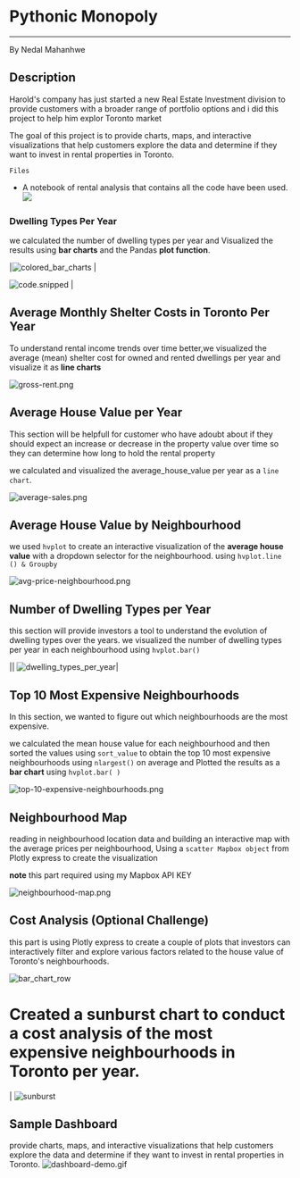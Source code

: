 # Pythonic Monopoly
-----------------------------------------
By Nedal Mahanhwe 






## Description 
 Harold's company has just started a new Real Estate Investment division to provide customers with a broader range of portfolio options and i did this project to help him explor Toronto market 
 
 
   The goal of this project  is to provide charts, maps, and interactive visualizations that help customers explore the data and determine if they want to invest in rental properties in Toronto.


   
   ` Files ` 
   
   *  A notebook of rental analysis that contains all the code have been used. ![](rental_analysis.ipynb)

   
   ### Dwelling Types Per Year 

 we calculated  the number of dwelling types per year and Visualized  the results using **bar charts**  and the Pandas **plot function**.
 
 
 
 |![colored_bar_charts](Images/colored_bar_charts.png) |

![code.snipped](Images/code.snipped.png) | 



## Average Monthly Shelter Costs in Toronto Per Year


To understand rental income trends over time better,we visualized the average (mean) shelter cost for owned and rented dwellings per year and visualize it as **line charts**

 ![gross-rent.png](Images/gross-rent.png)


## Average House Value per Year

This section will be helpfull for customer who have adoubt about if they  should expect an increase or decrease in the property value over time so they can determine how long to hold the rental property

 we calculated and visualized  the average_house_value per year as a ```line chart```.


![average-sales.png](Images/average-sales.png)








## Average House Value by Neighbourhood

we  used  ```hvplot```  to create an interactive visualization of the **average house value** with a dropdown selector for the neighbourhood.
using `hvplot.line () & Groupby`

  ![avg-price-neighbourhood.png](Images/avg-price-neighbourhood.png)


  




## Number of Dwelling Types per Year

this section will  provide investors a tool to understand the evolution of dwelling types over the years.
we  visualized the number of dwelling types per year in each neighbourhood using `hvplot.bar()`

||
![dwelling_types_per_year](Images/dwelling_types_per_year.png)|



## Top 10 Most Expensive Neighbourhoods
In this section, we wanted to figure out which neighbourhoods are the most expensive. 

we calculated the mean house value for each neighbourhood and then sorted the values using ``sort_value`` to obtain the top 10 most expensive neighbourhoods using `nlargest()`  on average and  Plotted  the results as a **bar chart** using `hvplot.bar( )`

![top-10-expensive-neighbourhoods.png](Images/top-10-expensive-neighbourhoods.png)













## Neighbourhood Map

 reading in neighbourhood location data and building  an interactive map with the average prices per neighbourhood, Using a `scatter Mapbox object` from Plotly express to create the visualization

 **note**   this part required using my Mapbox API KEY


 ![neighbourhood-map.png](Images/neighbourhood-map.png)



## Cost Analysis (Optional Challenge)
this part is using Plotly express to create a couple of plots that investors can interactively filter and explore various factors related to the house value of Toronto's neighbourhoods.



 
 
 ![bar_chart_row](Images/bar_chart_row.png)


# Created a sunburst chart to conduct a cost analysis of the most expensive neighbourhoods in Toronto per year.
|
![sunburst](Images/sunburst.png)




## Sample Dashboard

provide charts, maps, and interactive visualizations that help customers explore the data and determine if they want to invest in rental properties in Toronto.
 ![dashboard-demo.gif](Images/dashboard-demo.gif)








